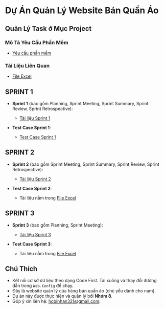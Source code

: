 # Dự Án Quản Lý Website Bán Quần Áo

## Quản Lý Task ở Mục Project

### Mô Tả Yêu Cầu Phần Mềm
- [Yêu cầu phần mềm](https://docs.google.com/document/d/14T5wWFPC1_lfGNGU8dA1Dc5dZjJlUmwuy3W58yTvnv8/edit)

### Tài Liệu Liên Quan
- [File Excel](https://docs.google.com/spreadsheets/d/1BGIdH3tj-o7pkSD1xryXE_yEtTTwpfv9/edit?gid=1665634256#gid=1665634256)

## SPRINT 1
- **Sprint 1** (bao gồm Planning, Sprint Meeting, Sprint Summary, Sprint Review, Sprint Retrospective):
  - [Tài liệu Sprint 1](https://docs.google.com/document/d/1h4sBaM9oBDek1ZWzXkW4IN0tJC1OeKHI/edit)
  
- **Test Case Sprint 1**:
  - [Test Case Sprint 1](https://docs.google.com/document/d/15Co-QQ0wnBvgjFQph8LOrY7GYk0PjPi6/edit)

## SPRINT 2
- **Sprint 2** (bao gồm Sprint Meeting, Sprint Summary, Sprint Review, Sprint Retrospective):
  - [Tài liệu Sprint 2](https://docs.google.com/document/d/1V4r1V-OteAcokm3H-WSS__vb0FJw22jGWvnYZ4RoQ0w/edit?tab=t.0)
  
- **Test Case Sprint 2**:
  - Tài liệu nằm trong [File Excel](https://docs.google.com/spreadsheets/d/1BGIdH3tj-o7pkSD1xryXE_yEtTTwpfv9/edit?gid=1562701367#gid=1562701367)

## SPRINT 3
- **Sprint 3** (bao gồm Planning, Sprint Meeting):
  - [Tài liệu Sprint 3](https://docs.google.com/document/d/1Lnjvak-_KbS-JGXqhEHK1Xhz9hyYV28mD6K6I7n194M/edit?tab=t.0)
  
- **Test Case Sprint 3**:
  - Tài liệu nằm trong [File Excel](https://docs.google.com/spreadsheets/d/1BGIdH3tj-o7pkSD1xryXE_yEtTTwpfv9/edit?gid=1562701367#gid=1562701367)

## Chú Thích
- Kết nối cơ sở dữ liệu theo dạng Code First. Tải xuống và thay đổi đường dẫn trong `Web.Config` để chạy.
- Đây là website quản lý cửa hàng bán quần áo (chủ yếu dành cho nam).
- Dự án này được thực hiện và quản lý bởi **Nhóm 8**.
- Góp ý xin liên hệ: [hobinhan321@gmail.com](mailto:hobinhan321@gmail.com).
